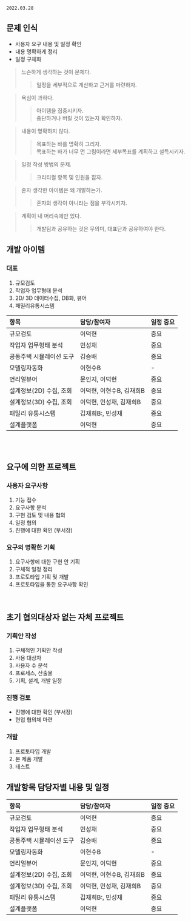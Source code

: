 `2022.03.28`

## 문제 인식

- 사용자 요구 내용 및 일정 확인
- 내용 명확하게 정리
- 일정 구체화

> 느슨하게 생각하는 것이 문제다.
> > 일정을 세부적으로 계산하고 근거를 마련하자.

> 욕심이 과하다.
> > 아이템을 집중시키자.  
> > 중단하거나 버릴 것이 있는지 확인하자.

> 내용이 명확하지 않다.
> > 목표하는 바를 명확히 그리자.  
> > 목표하는 바가 너무 먼 그림이라면 세부목표를 계획하고 설득시키자.

> 일정 작성 방법의 문제.
> > 크리티컬 항목 및 인원을 잡자.

> 혼자 생각한 아이템은 왜 개발하는가.
> > 혼자의 생각이 아니라는 점을 부각시키자.

> 계획이 내 머리속에만 있다.
> > 개발팀과 공유하는 것은 무의미, 대표단과 공유하여야 한다.

## 개발 아이템
### 대표
1. 규모검토
2. 작업자 업무형태 분석
3. 2D/ 3D 데이터수집, DB화, 뷰어
4. 패밀리유통시스템


| 항목 | 담당/참여자 | 일정 중요  |
|:---|:---|:---|
| 규모검토                  | 이덕현                    | 중요  |
| 작업자 업무형태 분석      | 민성재                    | 중요  |
| 공동주택 시뮬레이션 도구  | 김승배                    | 중요  |
| 모델링자동화              | 이현수B                   | -     |
| 언리얼뷰어                | 문인지, 이덕현            | 중요  |
| 설계정보(2D) 수집, 조회   | 이덕현, 이현수B, 김재희B  | 중요  |
| 설계정보(3D) 수집, 조회   | 이덕현, 민성재, 김재희B   | 중요  |
| 패밀리 유통시스템         | 김재희B:, 민성재          | 중요  |
| 설계플랫폼                | 이덕현                    | 중요  |

<br>
<br>

## 요구에 의한 프로젝트
### 사용자 요구사항
1. 기능 접수
2. 요구사항 분석
3. 구현 검토 및 내용 협의
4. 일정 협의
5. 진행에 대한 확인 (부서장)

### 요구의 명확한 기획
1. 요구사항에 대한 구현 안 기획
2. 구체적 일정 정리
3. 프로토타입 기획 및 개발
4. 프로토타입을 통한 요구사항 확인

<br>

## 초기 협의대상자 없는 자체 프로젝트
### 기획안 작성
1. 구체적인 기획안 작성
2. 사용 대상자
3. 사용자 수 분석
4. 프로세스, 산출물
5. 기획, 설계, 개발 일정

### 진행 검토
- 진행에 대한 확인 (부서장)
- 현업 협의체 마련

### 개발
1. 프로토타입 개발
2. 본 제품 개발
3. 테스트

## 개발항목 담당자별 내용 및 일정

| 항목 | 담당/참여자 | 일정 중요  |
|:---|:---|:---|
| 규모검토                  | 이덕현                    | 중요  |
| 작업자 업무형태 분석      | 민성재                    | 중요  |
| 공동주택 시뮬레이션 도구  | 김승배                    | 중요  |
| 모델링자동화              | 이현수B                   | -     |
| 언리얼뷰어                | 문인지, 이덕현            | 중요  |
| 설계정보(2D) 수집, 조회   | 이덕현, 이현수B, 김재희B  | 중요  |
| 설계정보(3D) 수집, 조회   | 이덕현, 민성재, 김재희B   | 중요  |
| 패밀리 유통시스템         | 김재희B:, 민성재          | 중요  |
| 설계플랫폼                | 이덕현                    | 중요  |

